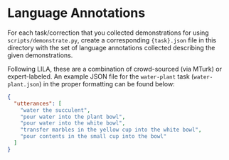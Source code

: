 # Language Annotations

For each task/correction that you collected demonstrations for using `scripts/demonstrate.py`, create a corresponding 
`{task}.json` file in this directory with the set of language annotations collected describing the given demonstrations.

Following LILA, these are a combination of crowd-sourced (via MTurk) or expert-labeled. An example JSON file for the
`water-plant` task (`water-plant.json`) in the proper formatting can be found below:

```json
{
  "utterances": [
    "water the succulent",
    "pour water into the plant bowl",
    "pour water into the white bowl",
    "transfer marbles in the yellow cup into the white bowl",
    "pour contents in the small cup into the bowl"
  ]
}
```